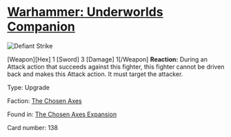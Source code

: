 # [Warhammer: Underworlds Companion](https://guidokessels.github.io/wh-underworlds)

  

![Defiant Strike](https://warhammerunderworlds.com/wp-content/uploads/sites/6/2018/02/138_ENG.png)

[Weapon][Hex] 1 [Sword] 3 [Damage] 1[/Weapon] <b>Reaction:</b> During an Attack action that succeeds against this fighter, this fighter cannot be driven back and makes this Attack action. It must target the attacker.

Type: Upgrade

Faction: [The Chosen Axes](https://guidokessels.github.io/wh-underworlds/factions/the-chosen-axes)

Found in: [The Chosen Axes Expansion](https://guidokessels.github.io/wh-underworlds/locations/the-chosen-axes-expansion)

Card number: 138

